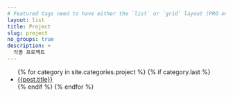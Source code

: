 ```yaml
---
# Featured tags need to have either the `list` or `grid` layout (PRO only).
layout: list
title: Project
slug: project
no_groups: true
description: >
  각종 프로젝트
---
```

<ul>
    {% for category in site.categories.project %}
        {% if category.last %}
            <li><a href="{{ post.url }}">{{post.title}}</a></li>
        {% endif %}
    {% endfor %}
</ul>